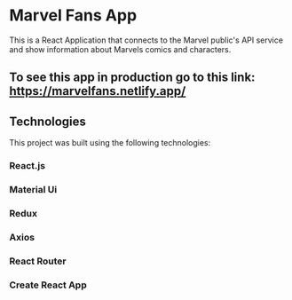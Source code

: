 # Marvel Fans App

This is a React Application that connects to the Marvel public's API service and show information about Marvels comics and characters. 

##  To see this app in production go to this link: https://marvelfans.netlify.app/   

## Technologies

This project was built using the following technologies:

### React.js

### Material Ui

### Redux

### Axios

### React Router

### Create React App



